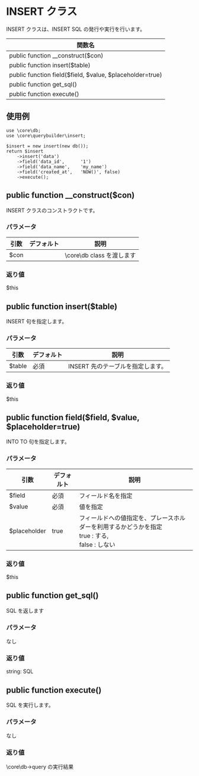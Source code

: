# INSERT クラス

INSERT クラスは、INSERT SQL の発行や実行を行います。

|関数名|
|----|
|public function __construct($con)|
|public function insert($table)|
|public function field($field, $value, $placeholder=true)|
|public function get_sql()|
|public function execute()|

## 使用例

```
use \core\db;
use \core\querybuilder\insert;

$insert = new insert(new db());
return $insert
    ->insert('data')
    ->field('data_id',      '1')
    ->field('data_name',    'my_name')
    ->field('created_at',   'NOW()', false)
    ->execute();
```

## public function __construct($con)

INSERT クラスのコンストラクトです。

### パラメータ

|引数|デフォルト|説明|
|----|----|----|
|$con||\core\db class を渡します|

### 返り値

$this

## public function insert($table)

INSERT 句を指定します。

### パラメータ

|引数|デフォルト|説明|
|----|----|----|
|$table|必須|INSERT 先のテーブルを指定します。|

### 返り値

$this

## public function field($field, $value, $placeholder=true)

INTO TO 句を指定します。

### パラメータ

|引数|デフォルト|説明|
|----|----|----|
|$field|必須|フィールド名を指定|
|$value|必須|値を指定|
|$placeholder|true|フィールドへの値指定を、プレースホルダーを利用するかどうかを指定<br>true : する,<br>false : しない|

### 返り値

$this

## public function get_sql()

SQL を返します

### パラメータ

なし

### 返り値

string:
SQL


## public function execute()

SQL を実行します。

### パラメータ

なし

### 返り値

\core\db->query の実行結果